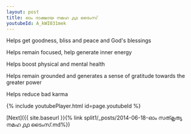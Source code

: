 ```yaml
---
layout: post
title: ഓം ദാക്ഷായ നമഹ ൧൧ ടൈംസ്
youtubeId: A_kWI031mek
---
```

 
 
Helps get goodness, bliss and peace and God's blessings
 
Helps remain focused, help generate inner energy 
 
Helps boost physical and mental health 
 
Helps remain grounded and generates a sense of gratitude towards the greater power 
 
Helps reduce bad karma
 
 
 
 


{% include youtubePlayer.html id=page.youtubeId %}
 
[Next]({{ site.baseurl }}{% link  split1/_posts/2014-06-18-ഓം സത്കൃത്യ നമഹ ൧൧ ടൈംസ്.md%})
 
